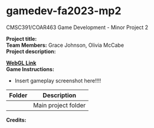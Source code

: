 # gamedev-fa2023-mp2
CMSC391/COAR463 Game Development - Minor Project 2

**Project title:**   
**Team Members:** Grace Johnson, Olivia McCabe  
**Project description:**  

**[WebGL Link](https://play.unity.com/)**  
**Game Instructions:**  
- Insert gameplay screenshot here!!!!  
 
| Folder | Description |
|---|---|
| []() | Main project folder |

**Credits:** 
